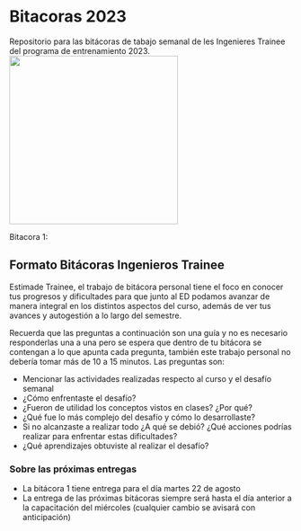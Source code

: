 
#    Bitacoras 2023
Repositorio para las bitácoras de tabajo semanal de les Ingenieres Trainee del programa de entrenamiento 2023.
<img src="img/duckietown_engineering_chile.png" width="300">

Bitacora 1:

## Formato Bitácoras Ingenieros Trainee

Estimade Trainee, el trabajo de bitácora personal tiene el foco en conocer tus progresos y dificultades para que junto al ED podamos avanzar de manera integral en los distintos aspectos del curso, además de ver tus avances y autogestión a lo largo del semestre.

Recuerda que las preguntas a continuación son una guía y no es necesario responderlas una a una pero se espera que dentro de tu bitácora se contengan a lo que apunta cada pregunta, también este trabajo personal no debería tomar más de 10 a 15 minutos. Las preguntas son:

* Mencionar las actividades realizadas respecto al curso y el desafío semanal
* ¿Cómo enfrentaste el desafío?
* ¿Fueron de utilidad los conceptos vistos en clases? ¿Por qué?
* ¿Qué fue lo más complejo del desafío y cómo lo desarrollaste?
* Si no alcanzaste a realizar todo ¿A qué se debió? ¿Qué acciones podrías realizar para enfrentar estas dificultades?
* ¿Qué aprendizajes obtuviste al realizar el desafío?


### Sobre las próximas entregas

* La bitácora 1 tiene entrega para el día martes 22 de agosto
* La entrega de las próximas bitácoras siempre será hasta el día anterior a la capacitación del miércoles (cualquier cambio se avisará con anticipación)



